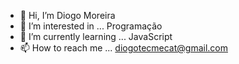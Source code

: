 - 👋 Hi, I’m Diogo Moreira
- 👀 I’m interested in ... Programação
- 🌱 I’m currently learning ... JavaScript
- 📫 How to reach me ... diogotecmecat@gmail.com
